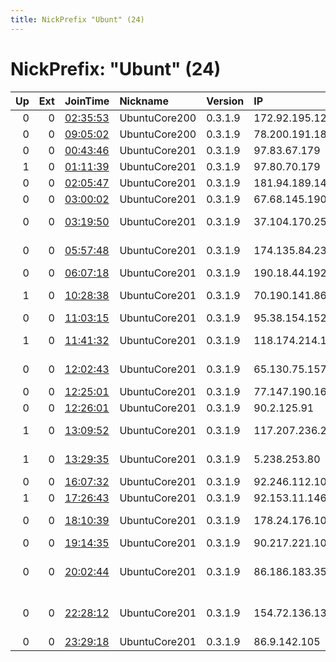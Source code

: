 ```yaml
---
title: NickPrefix "Ubunt" (24)
---
```


# NickPrefix: "Ubunt" (24)

|   Up |   Ext | JoinTime                                                                                   | Nickname      | Version   | IP              | AS                                  | CC   |   ORp |   Dirp | OS    | Contact   |   eFamMembers |
|-----:|------:|:-------------------------------------------------------------------------------------------|:--------------|:----------|:----------------|:------------------------------------|:-----|------:|-------:|:------|:----------|--------------:|
|    0 |     0 | [02:35:53](https://atlas.torproject.org/#details/D747BC3D29CF0D60A51232B1A26D24A3ED35E84D) | UbuntuCore200 | 0.3.1.9   | 172.92.195.126  | vanoppen.biz LLC                    | us   | 38883 |      0 | Linux | None      |             1 |
|    0 |     0 | [09:05:02](https://atlas.torproject.org/#details/AAF13EAE5B7FD585DC30337CC9A4C3E3730EA5EE) | UbuntuCore200 | 0.3.1.9   | 78.200.191.189  | Free SAS                            | fr   | 46547 |      0 | Linux | None      |             1 |
|    0 |     0 | [00:43:46](https://atlas.torproject.org/#details/B787F017679BDD3E16AF9FDDC9EB19B1078C803E) | UbuntuCore201 | 0.3.1.9   | 97.83.67.179    | Charter Communications              | us   | 41641 |      0 | Linux | None      |             1 |
|    1 |     0 | [01:11:39](https://atlas.torproject.org/#details/D5177F04E0EFABA5CB12F57ADFFF1C4684CE69B7) | UbuntuCore201 | 0.3.1.9   | 97.80.70.179    | Charter Communications              | us   | 40721 |      0 | Linux | None      |             1 |
|    0 |     0 | [02:05:47](https://atlas.torproject.org/#details/7DCA235E4B72C4CFB509D09A29668D0FAE6B22C8) | UbuntuCore201 | 0.3.1.9   | 181.94.189.149  | Telecom Argentina S.A.              | ar   | 44269 |      0 | Linux | None      |             1 |
|    0 |     0 | [03:00:02](https://atlas.torproject.org/#details/FAE4B8B8BCA5E0E405047C3DF022699957F77618) | UbuntuCore201 | 0.3.1.9   | 67.68.145.190   | Bell Canada                         | ca   | 42865 |      0 | Linux | None      |             1 |
|    0 |     0 | [03:19:50](https://atlas.torproject.org/#details/B68956282121477A36DD2065EAB23B1F6C998565) | UbuntuCore201 | 0.3.1.9   | 37.104.170.255  | Saudi Telecom Company JSC           | sa   | 45779 |      0 | Linux | None      |             1 |
|    0 |     0 | [05:57:48](https://atlas.torproject.org/#details/20E6356FA2414387AE2B548E08811BF7E011FBB5) | UbuntuCore201 | 0.3.1.9   | 174.135.84.232  | BRIGHT HOUSE NETWORKS, LLC          | us   | 36657 |      0 | Linux | None      |             1 |
|    0 |     0 | [06:07:18](https://atlas.torproject.org/#details/A7DAAE482B88EF28C9BB61AAEDB8B98D5495D1B5) | UbuntuCore201 | 0.3.1.9   | 190.18.44.192   | CABLEVISION S.A.                    | ar   | 35564 |      0 | Linux | None      |             1 |
|    1 |     0 | [10:28:38](https://atlas.torproject.org/#details/F9B6AAE27238E1E9F5231FE9BCDAB4A4BB42DDF7) | UbuntuCore201 | 0.3.1.9   | 70.190.141.86   | Cox Communications Inc.             | us   | 43253 |      0 | Linux | None      |             1 |
|    0 |     0 | [11:03:15](https://atlas.torproject.org/#details/15911D0C7086E73D82A855F7519A3519084317B8) | UbuntuCore201 | 0.3.1.9   | 95.38.154.152   | Fanava Group                        | ir   | 34925 |      0 | Linux | None      |             1 |
|    1 |     0 | [11:41:32](https://atlas.torproject.org/#details/6A6C9BC93854C59BD4EABD5550D069B97129382D) | UbuntuCore201 | 0.3.1.9   | 118.174.214.153 | TOT Public Company Limited          | th   | 44875 |      0 | Linux | None      |             1 |
|    0 |     0 | [12:02:43](https://atlas.torproject.org/#details/672E21E032EE913170BF0D4C19373DD82EB3524C) | UbuntuCore201 | 0.3.1.9   | 65.130.75.157   | Qwest Communications Company, LLC   | us   | 36731 |      0 | Linux | None      |             1 |
|    0 |     0 | [12:25:01](https://atlas.torproject.org/#details/06AC4A881EEB970D527808AB3BF052E42A8955B5) | UbuntuCore201 | 0.3.1.9   | 77.147.190.16   | SFR SA                              | fr   | 32801 |      0 | Linux | None      |             1 |
|    0 |     0 | [12:26:01](https://atlas.torproject.org/#details/1659F55609D9F85568C7B8509184DD7FC0DB3F68) | UbuntuCore201 | 0.3.1.9   | 90.2.125.91     | Orange                              | fr   | 36240 |      0 | Linux | None      |             1 |
|    1 |     0 | [13:09:52](https://atlas.torproject.org/#details/F2EC8218A01516D1227F77A0B485D0679AA793DA) | UbuntuCore201 | 0.3.1.9   | 117.207.236.244 | National Internet Backbone          | in   | 38492 |      0 | Linux | None      |             1 |
|    1 |     0 | [13:29:35](https://atlas.torproject.org/#details/C3D3AE2BB5CD724FA2E24B388BCEB10E6B322195) | UbuntuCore201 | 0.3.1.9   | 5.238.253.80    | Information Technology Company ITC  | ir   | 39729 |      0 | Linux | None      |             1 |
|    0 |     0 | [16:07:32](https://atlas.torproject.org/#details/7685DAE390F8E824A79F9065E6B4989BC966F069) | UbuntuCore201 | 0.3.1.9   | 92.246.112.102  | Interplanet S.r.l.                  | it   | 37365 |      0 | Linux | None      |             1 |
|    1 |     0 | [17:26:43](https://atlas.torproject.org/#details/5079D56A41ECF195FAAD89F3DE63CC1CDFE39BDC) | UbuntuCore201 | 0.3.1.9   | 92.153.11.146   | Orange                              | fr   | 36137 |      0 | Linux | None      |             1 |
|    0 |     0 | [18:10:39](https://atlas.torproject.org/#details/09A7BDDAE3EF7898CE38BA34E53A6AC98D564DD5) | UbuntuCore201 | 0.3.1.9   | 178.24.176.104  | Vodafone Kabel Deutschland GmbH     | de   | 44240 |      0 | Linux | None      |             1 |
|    0 |     0 | [19:14:35](https://atlas.torproject.org/#details/4FE6FB5B97CBDBEDFA9A8C2DD8A181898D828C3A) | UbuntuCore201 | 0.3.1.9   | 90.217.221.101  | Sky UK Limited                      | gb   | 44635 |      0 | Linux | None      |             1 |
|    0 |     0 | [20:02:44](https://atlas.torproject.org/#details/FB675CEA1477EA179FD445C17BBEB5428E6C3A84) | UbuntuCore201 | 0.3.1.9   | 86.186.183.35   | British Telecommunications PLC      | gb   | 42927 |      0 | Linux | None      |             1 |
|    0 |     0 | [22:28:12](https://atlas.torproject.org/#details/9477DAA3B531F457A5E3359C846B04E63F2B839A) | UbuntuCore201 | 0.3.1.9   | 154.72.136.132  | CAMEROON TELECOMMUNICATIONS NETWORK | cm   | 38167 |      0 | Linux | None      |             1 |
|    0 |     0 | [23:29:18](https://atlas.torproject.org/#details/EED1376F0C8BD71BAF59588D91ECDCB61ACC7B57) | UbuntuCore201 | 0.3.1.9   | 86.9.142.105    | Virgin Media Limited                | gb   | 36747 |      0 | Linux | None      |             1 |
